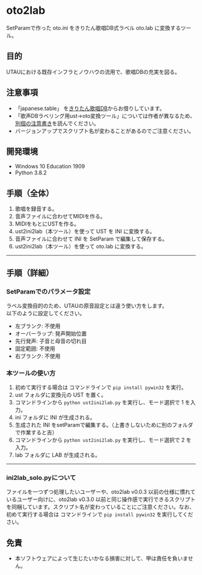 # oto2lab

SetParamで作った oto.ini をきりたん歌唱DB式ラベル oto.lab に変換するツール。


## 目的

UTAUにおける既存インフラとノウハウの流用で、歌唱DBの充実を図る。

## 注意事項
- 「japanese.table」 を[きりたん歌唱DB](https://zunko.jp/kiridev/login.php)からお借りしています。
- 「歌声DBラベリング用ust→oto変換ツール」については作者が異なるため、[別個の注意書き](ust2ini2lab歌声DBラベリング用ust→oto変換ツールについて.txt)を読んでください。
- バージョンアップでスクリプト名が変わることがあるのでご注意ください。

## 開発環境

-   Windows 10 Education 1909
-   Python 3.8.2

## 手順（全体）

1.  歌唱を録音する。
2.  音声ファイルに合わせてMIDIを作る。
3.  MIDIをもとにUSTを作る。
4.  ust2ini2lab（本ツール）を使って UST を INI に変換する。
5.  音声ファイルに合わせて INI を SetParam で編集して保存する。
6.  ust2ini2lab（本ツール）を使って oto.lab に変換する。

* * *

## 手順（詳細）

### SetParamでのパラメータ設定

ラベル変換目的のため、UTAUの原音設定とは違う使い方をします。  
以下のように設定してください。

-   左ブランク: 不使用
-   オーバーラップ: 発声開始位置
-   先行発声: 子音と母音の切れ目
-   固定範囲: 不使用
-   右ブランク: 不使用

### 本ツールの使い方

1.  初めて実行する場合は コマンドラインで `pip install pywin32` を実行。
2.  ust フォルダに変換元の UST を置く。
3.  コマンドラインから `python ust2ini2lab.py` を実行し、モード選択で 1 を入力。
4.  ini フォルダに INI が生成される。
5.  生成された INI をsetParamで編集する。（上書きしないために別のフォルダで作業すると吉）
6.  コマンドラインから `python ust2ini2lab.py` を実行し、モード選択で 2 を入力。
7.  lab フォルダに LAB が生成される。

---
### ini2lab_solo.pyについて
ファイルを一つずつ処理したいユーザーや、oto2lab v0.0.3 以前の仕様に慣れているユーザー向けに、oto2lab v0.3.0 以前と同じ操作感で実行できるスクリプトを同梱しています。スクリプト名が変わっていることにご注意ください。なお、初めて実行する場合は コマンドラインで `pip install pywin32` を実行してください。


## 免責
- 本ソフトウェアによって生じたいかなる損害に対して、甲は責任を負いません。
